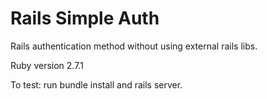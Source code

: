 # Rails Simple Auth

Rails authentication method without using external rails libs.

Ruby version 2.7.1

To test: 
  run bundle install and rails server.
  
